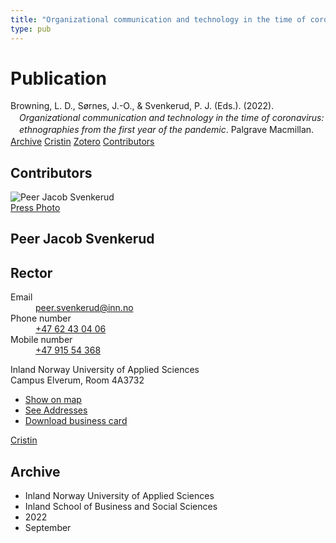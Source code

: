 ```yaml
---
title: "Organizational communication and technology in the time of coronavirus: ethnographies from the first year of the pandemic"
type: pub
---
```

<h1>Publication</h1>
<article id="csl-bib-container-YWAR2B7Y" class="csl-bib-container">
  <div class="csl-bib-body" style="line-height: 1.35; padding-left: 1em; text-indent:-1em;">
  <div class="csl-entry">Browning, L. D., S&#xF8;rnes, J.-O., &amp; Svenkerud, P. J. (Eds.). (2022). <i>Organizational communication and technology in the time of coronavirus: ethnographies from the first year of the pandemic</i>. Palgrave Macmillan.</div>
</div>
  <div class="csl-bib-buttons">
    <a href="#taxonomy-article-YWAR2B7Y" class="csl-bib-button">Archive</a>
    <a href="https://app.cristin.no/results/show.jsf?id=2054284" alt="Cristin URL" class="csl-bib-button">Cristin</a>
    <a href="http://zotero.org/groups/5022929/items/YWAR2B7Y" alt="Zotero URL" class="csl-bib-button">Zotero</a>
    <a href="#contributors-article-YWAR2B7Y" class="csl-bib-button">Contributors</a>
  </div>
  <div id="csl-bib-meta-container-YWAR2B7Y"></div>
</article>
<div id="csl-bib-meta-YWAR2B7Y" class="csl-bib-meta">
  <article id="contributors-article-YWAR2B7Y" class="contributors-article">
    <h1>Contributors</h1>
    <div class="personas">
<div class="vrtx-hinn-person-card">
<div class="photo">
<img src="https://www.inn.no/bilder-ansatte/peer-jacob-svenkerud.jpg" alt="Peer Jacob Svenkerud" loading="lazy"><div class="pressPhoto">
<a href="https://www.inn.no/pressebilder-ansatte/peer-jacob-svenkerud.jpg" target="_blank">
Press Photo
</a>
</div>
</div>
<div class="info">
<hgroup><h1>Peer Jacob Svenkerud</h1>
<h2>Rector</h2>
</hgroup><dl>
<dt>Email</dt>
<dd>
<a href="mailto:peer.svenkerud@inn.no">peer.svenkerud@inn.no</a>
</dd>
<dt>Phone number</dt>
<dd><a href="tel:+4762430406">
+47 62 43 04 06
</a></dd>
<dt>Mobile number</dt>
<dd><a href="tel:+4791554368">
+47 915 54 368
</a></dd>
</dl>
<p>
Inland Norway University of Applied Sciences<br>
Campus Elverum,
Room 4A3732
</p>
<ul class="vrtx-hinn-links">
<li><a href="https://www.google.com/maps?q=60.88065,11.53734">Show on map</a></li>
<li><a href="https://www.inn.no/english/find-an-employee/peer-svenkerud.html#vrtx-hinn-addresses">See Addresses</a></li>
<li><a href="https://www.inn.no/english/find-an-employee/peer-svenkerud.html?vrtx=vcf">Download business card</a></li>
</ul>
</div>
</div>
<a href="https://app.cristin.no/persons/show.jsf?id=559002" alt="Cristin URL" class="personas-cristin">Cristin</a>
</div>
  </article>
  <article id="taxonomy-article-YWAR2B7Y" class="taxonomy-article">
    <h1>Archive</h1>
    <ul>
      <li>Inland Norway University of Applied Sciences</li>
      <li>Inland School of Business and Social Sciences</li>
      <li>2022</li>
      <li>September</li>
    </ul>
  </article>
</div>
